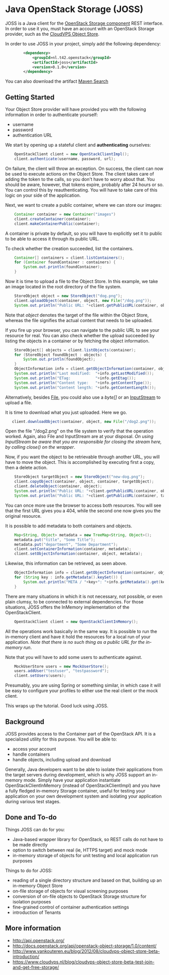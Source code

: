 Java OpenStack Storage (JOSS)
=============================
JOSS is a Java client for the [OpenStack Storage component](http://docs.openstack.org/essex/openstack-object-storage/admin/content/ch_introduction-to-openstack-object-storage.html) REST interface. In order to use it you, must have an account with an OpenStack Storage provider, such as the [CloudVPS Object Store](https://www.cloudvps.nl/blog/cloudvps-object-store-beta-test-join-and-get-free-storage/).

In order to use JOSS in your project, simply add the following dependency:

```xml
        <dependency>
            <groupId>nl.t42.openstack</groupId>
            <artifactId>joss</artifactId>
            <version>0.1.0</version>
        </dependency>
```

You can also download the artifact [Maven Search](http://search.maven.org)

Getting Started
---------------
Your Object Store provider will have provided you with the following information in order to authenticate yourself:
* username
* password
* authentication URL

We start by opening up a stateful client and **authenticating** ourselves:

```java
    OpenStackClient client = new OpenStackClientImpl();
    client.authenticate(username, password, url);
```

On failure, the client will throw an exception. On success, the client can now be used to execute actions on the Object Store. The client takes care of adding the token to the calls, so you don't have to worry about that. You should be aware, however, that tokens expire, probably after 24 hours or so. You can control this by reauthenticating. You will have to take care of this logic on your side of the application.

Next, we want to create a public container, where we can store our images:

```java
    Container container = new Container("images")
    client.createContainer(container);
    client.makeContainerPublic(container);
```

A container is private by default, so you will have to explicitly set it to public to be able to access it through its public URL.

To check whether the creation succeeded, list the containers.

```java
    Container[] containers = client.listContainers();
    for (Container foundContainer : containers) {
        System.out.println(foundContainer);
    }
```

Now it is time to upload a file to the Object Store. In this example, we take an image located in the root directory of the file system.

```java
    StoreObject object = new StoreObject("dog.png");
    client.uploadObject(container, object, new File("/dog.png"));
    System.out.println("Public URL: "+client.getPublicURL(container, object));
```

Note that *object* denotes the target of the file within the Object Store, whereas the file signifies the actual content that needs to be uploaded.

If you fire up your browser, you can navigate to the public URL to see your resource for real. You can also check whether the upload succeeded by listing the objects in a container or by fetching the object information.

```java
    StoreObject[] objects = client.listObjects(container);
    for (StoreObject foundObject : objects) {
        System.out.println(foundObject);
    }
    ObjectInformation info = client.getObjectInformation(container, object);
    System.out.println("Last modified:  "+info.getLastModified());
    System.out.println("ETag:           "+info.getEtag());
    System.out.println("Content type:   "+info.getContentType());
    System.out.println("Content length: "+info.getContentLength());
```

Alternatively, besides [File](http://docs.oracle.com/javase/6/docs/api/java/io/File.html), you could also use a *byte[]* or an [InputStream](http://docs.oracle.com/javase/6/docs/api/java/io/InputStream.html) to upload a file.

It is time to download what you just uploaded. Here we go.

```java
   client.downloadObject(container, object, new File("/dog2.png"));
```

Open the file "/dog2.png" on the file system to verify that the operation worked. Again, also File and InputStream are at your disposal. *On using InputStream be aware that you are responsible for closing the stream here, by calling close() on the wrapper*.

Now, if you want the object to be retrievable through another URL, you will have to move the object. This is accomplished by executing first a copy, then a delete action.

```java
    StoreObject targetObject = new StoreObject("new-dog.png");
    client.copyObject(container, object, container, targetObject);
    client.deleteObject(container, object);
    System.out.println("Public URL: "+client.getPublicURL(container, object)); // no longer retrievable
    System.out.println("Public URL: "+client.getPublicURL(container, targetObject)); // the new URL
```

You can once more use the browser to access both resources. You will see that the first URL gives you a 404, while the second one now gives you the original resource.

It is possible to add metadata to both containers and objects.

```java
    Map<String, Object> metadata = new TreeMap<String, Object>();
    metadata.put("title", "Some Title");
    metadata.put("department", "Some Department");
    client.setContainerInformation(container, metadata);
    client.setObjectInformation(container, object, metadata);
```

Likewise, this information can be retrieved, as seen above.

```java
    ObjectInformation info = client.getObjectInformation(container, object);
    for (String key : info.getMetadata().keySet()) {
        System.out.println("META / "+key+": "+info.getMetadata().get(key));
    }
```

There are many situations in which it is not necessary, not possible, or even plain clumsy, to be connected to external dependencies. For those situations, JOSS offers the InMemory implementation of the OpenStackClient.

```java
    OpenStackClient client = new OpenStackClientInMemory();
```

All the operations work basically in the same way. It is possible to run the in-memory client and have it hold the resources for a local run of your application. *Note that there is no such thing as a public URL for the in-memory run*.

Note that you will have to add some users to authenticate against.

```java
    MockUserStore users = new MockUserStore();
    users.addUser("testuser", "testpassword");
    client.setUsers(users);
```

Presumably, you are using Spring or something similar, in which case it will be easy to configure your profiles to either use the real client or the mock client.

This wraps up the tutorial. Good luck using JOSS.

Background
----------
JOSS provides access to the Container part of the OpenStack API. It is a specialized utility for this purpose. You will be able to:
* access your account
* handle containers
* handle objects, including upload and download

Generally, Java developers want to be able to isolate their applications from the target servers during development, which is why JOSS support an in-memory mode. Simply have your application instantiate OpenStackClientInMemory (instead of OpenStackClientImpl) and you have a fully fledged in-memory Storage container, useful for testing your application on your own development system and isolating your application during various test stages.

Done and To-do
--------------
Things JOSS can do for you:
* Java-based wrapper library for OpenStack, so REST calls do not have to be made directly
* option to switch between real (ie, HTTPS target) and mock mode
* in-memory storage of objects for unit testing and local application run purposes

Things to do for JOSS:
* reading of a single directory structure and based on that, building up an in-memory Object Store
* on-file storage of objects for visual screening purposes
* conversion of on-file objects to OpenStack Storage structure for isolation purposes
* fine-grained control of container authentication settings
* introduction of Tenants

More information
----------------
* http://api.openstack.org/
* http://docs.openstack.org/api/openstack-object-storage/1.0/content/
* http://www.vankouteren.eu/blog/2012/08/cloudvps-object-store-beta-introduction/
* https://www.cloudvps.nl/blog/cloudvps-object-store-beta-test-join-and-get-free-storage/
